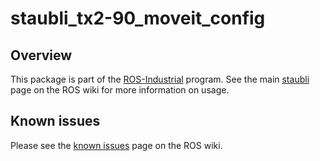 # staubli_tx2-90_moveit_config

## Overview

This package is part of the [ROS-Industrial][] program. See the main [staubli][]
page on the ROS wiki for more information on usage.

## Known issues

Please see the [known issues][] page on the ROS wiki.



[ROS-Industrial]: http://wiki.ros.org/Industrial
[staubli]: http://wiki.ros.org/staubli
[known issues]: http://wiki.ros.org/staubli/indigo/known_issues
